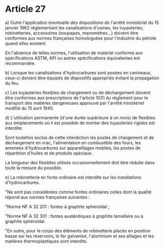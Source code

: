 # Article 27

a) Outre l'application éventuelle des dispositions de l'arrêté ministériel du 15 janvier 1962 réglementant les canalisations d'usines, les tuyauteries, robinetteries, accessoires (soupapes, manomètres...) doivent être conformes aux normes françaises homologuées pour l'industrie du pétrole quand elles existent.

En l'absence de telles normes, l'utilisation de matériel conforme aux spécifications ASTM, API ou autres spécifications équivalentes est recommandée.

b) Lorsque les canalisations d'hydrocarbures sont posées en caniveaux, ceux-ci doivent être équipés de dispositifs appropriés évitant la propagation du feu.

c) Les tuyauteries flexibles de chargement ou de déchargement doivent être conformes aux prescriptions de l'article 1031 du règlement pour le transport des matières dangereuses approuvé par l'arrêté ministériel modifié du 15 avril 1945.

d) L'utilisation permanente (d'une durée supérieure à un mois) de flexibles aux emplacements où il est possible de monter des tuyauteries rigides est interdite.

Sont toutefois exclus de cette interdiction les postes de chargement et de déchargement en vrac, l'alimentation en combustible des fours, les amenées d'hydrocarbures sur appareillages mobiles, les postes de répartition d'huiles et de produits spéciaux.

La longueur des flexibles utilisés occasionnellement doit être réduite dans toute la mesure du possible.

e) La robinetterie en fonte ordinaire est interdite sur les installations d'hydrocarbures.

"Ne sont pas considérées comme fontes ordinaires celles dont la qualité répond aux normes françaises suivantes :

"Norme NF A 32 201 : fontes à graphite sphéroïdal ;

"Norme NF A 32 301 : fontes austénitiques à graphite lamellaire ou à graphite sphéroïdal.

"En outre, pour le corps des éléments de robinetterie placés en position basse sur les réservoirs, le fer galvanisé, l'aluminium et ses alliages et les matières thermoplastiques sont interdits.
